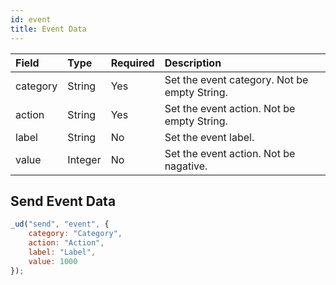 ```yaml
---
id: event
title: Event Data
---
```

| Field    | Type    | Required | Description                                  |
|:-------- |:------- |:-------- |:-------------------------------------------- |
| category | String  | Yes      | Set the event category. Not be empty String. |
| action   | String  | Yes      | Set the event action. Not be empty String.   |
| label    | String  | No       | Set the event label.                         |
| value    | Integer | No       | Set the event action. Not be nagative.       |

## Send Event Data

```js
_ud("send", "event", {
    category: "Category",
    action: "Action",
    label: "Label",
    value: 1000
});
```